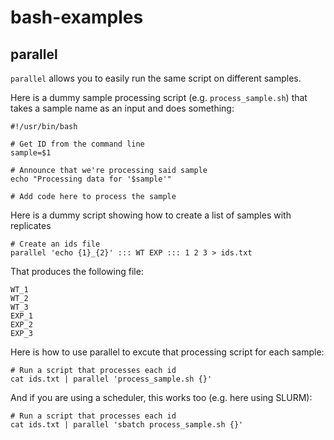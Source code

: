 # bash-examples

## parallel 

`parallel` allows you to easily run the same script on different samples.

Here is a dummy sample processing script (e.g. `process_sample.sh`) that takes a sample name as an input and does something:

    #!/usr/bin/bash

    # Get ID from the command line
    sample=$1

    # Announce that we're processing said sample
    echo "Processing data for '$sample'"

    # Add code here to process the sample

Here is a dummy script showing how to create a list of samples with replicates 

    # Create an ids file
    parallel 'echo {1}_{2}' ::: WT EXP ::: 1 2 3 > ids.txt

That produces the following file:

    WT_1
    WT_2
    WT_3
    EXP_1
    EXP_2
    EXP_3

Here is how to use parallel to excute that processing script for each sample:

    # Run a script that processes each id
    cat ids.txt | parallel 'process_sample.sh {}'

And if you are using a scheduler, this works too (e.g. here using SLURM):

    # Run a script that processes each id
    cat ids.txt | parallel 'sbatch process_sample.sh {}'
